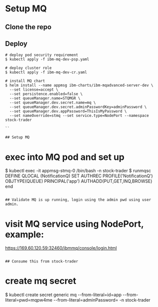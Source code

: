 # Setup MQ

## Clone the repo

## Deploy

```
# deploy pod security requirement
$ kubectl apply -f ibm-mq-dev-psp.yaml 

# deploy cluster role
$ kubectl apply -f ibm-mq-dev-cr.yaml 

# install MQ chart
$ helm install --name appmsg ibm-charts/ibm-mqadvanced-server-dev \
  --set license=accept \
  --set persistence.enabled=false \
  --set queueManager.name=STQMGR \
  --set queueManager.dev.secret.name=mq \
  --set queueManager.dev.secret.adminPasswordKey=adminPassword \
  --set queueManager.dev.appPassword=ThisIsMyPassword \
  --set nameOverride=stmq --set service.type=NodePort --namespace stock-trader
  
``

## Setup MQ

```
# exec into MQ pod and set up 
$ kubectl exec -it appmsg-stmq-0 /bin/bash -n stock-trader
$ runmqsc
DEFINE QLOCAL (NotificationQ)
SET AUTHREC PROFILE('NotificationQ') OBJTYPE(QUEUE) PRINCIPAL('app') AUTHADD(PUT,GET,INQ,BROWSE)
end
```

## Validate MQ is up running, login using the admin pwd using user admin.

```
# visit MQ service using NodePort, example:
https://169.60.120.59:32460/ibmmq/console/login.html
```

## Consume this from stock-trader

```
# create mq secret
$ kubectl create secret generic mq --from-literal=id=app --from-literal=pwd=mqpw4me --from-literal=adminPassword=<pwd> -n stock-trader
```
